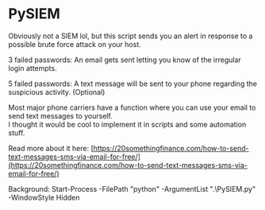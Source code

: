 # PySIEM

Obviously not a SIEM lol, but this script sends you an alert in response to a possible brute force attack on your host.

3 failed passwords: An email gets sent letting you know of the irregular login attempts.

5 failed passwords: A text message will be sent to your phone regarding the suspicious activity. (Optional)

Most major phone carriers have a function where you can use your email to send text messages to yourself.  
I thought it would be cool to implement it in scripts and some automation stuff.

Read more about it here: [https://20somethingfinance.com/how-to-send-text-messages-sms-via-email-for-free/](https://20somethingfinance.com/how-to-send-text-messages-sms-via-email-for-free/)

Background:
Start-Process -FilePath "python" -ArgumentList ".\PySIEM.py" -WindowStyle Hidden
